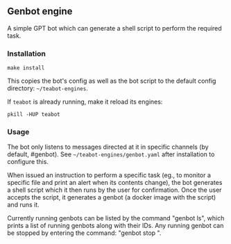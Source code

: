 ## Genbot engine

A simple GPT bot which can generate a shell script to perform the required
task.

### Installation

```
make install
```

This copies the bot's config as well as the bot script to the
default config directory: `~/teabot-engines`.

If `teabot` is already running, make it reload its engines:

```
pkill -HUP teabot
```

### Usage

The bot only listens to messages directed at it in specific channels
(by default, #genbot). See `~/teabot-engines/genbot.yaml` after installation
to configure this.

When issued an instruction to perform a specific task (eg., to monitor a
specific file and print an alert when its contents change), the bot generates a
shell script which it then runs by the user for confirmation. Once the user
accepts the script, it generates a genbot (a docker image with the script) and
runs it.

Currently running genbots can be listed by the command "genbot ls", which
prints a list of running genbots along with their IDs. Any running genbot can
be stopped by entering the command: "genbot stop <ID>".
